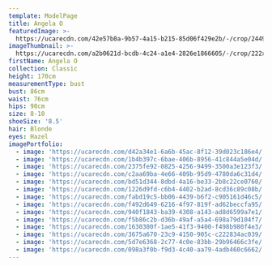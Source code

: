 ```yaml
---
template: ModelPage
title: Angela O
featuredImage: >-
  https://ucarecdn.com/42e57b0a-9b57-4a15-b215-85d06f429e2b/-/crop/2449x1063/0,0/-/preview/
imageThumbnail: >-
  https://ucarecdn.com/a2b0621d-bcdb-4c24-a1e4-2826e1866605/-/crop/222x262/301,27/-/preview/
firstName: Angela O
collection: Classic
height: 170cm
measurementType: bust
bust: 86cm
waist: 76cm
hips: 90cm
size: 8-10
shoeSize: '8.5'
hair: Blonde
eyes: Hazel
imagePortfolio:
  - image: 'https://ucarecdn.com/d42a34e1-6a6b-45ac-8f12-39d023c186e4/'
  - image: 'https://ucarecdn.com/1b4b397c-6bae-406b-8956-41c844a5e04d/'
  - image: 'https://ucarecdn.com/2375fe92-0825-4256-9499-3500a3e123f3/'
  - image: 'https://ucarecdn.com/c2aa69ba-4e66-409b-95d9-4780da6c31d4/'
  - image: 'https://ucarecdn.com/bd51d344-8dbd-4a16-be33-2b8c22ce0760/'
  - image: 'https://ucarecdn.com/1226d9fd-c6b4-4402-b2ad-8cd36c89c08b/'
  - image: 'https://ucarecdn.com/fabd19c5-bb06-4439-b6f2-c905161d46c5/'
  - image: 'https://ucarecdn.com/f492d649-6216-4f97-819f-ad62beccfa95/'
  - image: 'https://ucarecdn.com/940f1843-ba39-4308-a143-ad8d6599a7e1/'
  - image: 'https://ucarecdn.com/f5b86c2b-d36b-49af-a5a4-698a79d104f7/'
  - image: 'https://ucarecdn.com/1630300f-1ae5-41f3-9400-f498b980f4e3/'
  - image: 'https://ucarecdn.com/3675a670-23c9-4150-905c-c222834ac039/'
  - image: 'https://ucarecdn.com/5d7e6368-2c77-4c0e-83bb-29b96466c3fe/'
  - image: 'https://ucarecdn.com/098a3f0b-f9d3-4c40-aa79-4adb460c6662/'
---
```



